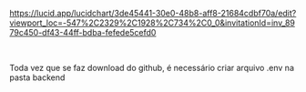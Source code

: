 https://lucid.app/lucidchart/3de45441-30e0-48b8-aff8-21684cdbf70a/edit?viewport_loc=-547%2C2329%2C1928%2C734%2C0_0&invitationId=inv_8979c450-df43-44ff-bdba-fefede5cefd0

<br/>

Toda vez que se faz download do github, é necessário criar arquivo .env na pasta backend

